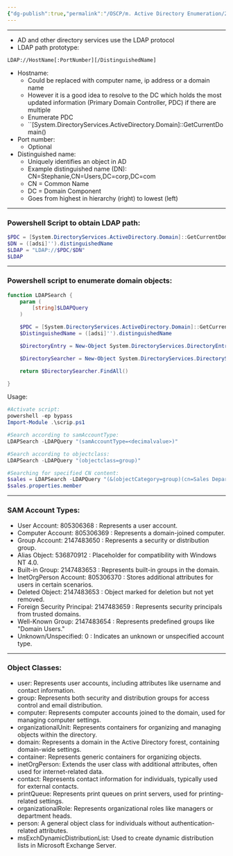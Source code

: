 ```yaml
---
{"dg-publish":true,"permalink":"/OSCP/m. Active Directory Enumeration/2. Theory + LDAP Script/"}
---
```


---------
- AD and other directory services use the LDAP protocol
- LDAP path prototype:
```
LDAP://HostName[:PortNumber][/DistinguishedName]
```
- Hostname:
	- Could be replaced with computer name, ip address or a domain name
	- However it is a good idea to resolve to the DC which holds the most updated information (Primary Domain Controller, PDC) if there are multiple
	- Enumerate PDC
	- ``[System.DirectoryServices.ActiveDirectory.Domain]::GetCurrentDomain()
- Port number:
	- Optional
- Distinguished name:
	- Uniquely identifies an object in AD
	- Example distinguished name (DN):
		CN=Stephanie,CN=Users,DC=corp,DC=com
	- CN = Common Name
	- DC = Domain Component
	- Goes from highest in hierarchy (right) to lowest (left)

------------
### Powershell Script to obtain LDAP path:
```powershell
$PDC = [System.DirectoryServices.ActiveDirectory.Domain]::GetCurrentDomain().PdcRoleOwner.Name
$DN = ([adsi]'').distinguishedName 
$LDAP = "LDAP://$PDC/$DN"
$LDAP
```

-----------------
### Powershell script to enumerate domain objects:
```powershell
function LDAPSearch {
    param (
        [string]$LDAPQuery
    )

    $PDC = [System.DirectoryServices.ActiveDirectory.Domain]::GetCurrentDomain().PdcRoleOwner.Name
    $DistinguishedName = ([adsi]'').distinguishedName

    $DirectoryEntry = New-Object System.DirectoryServices.DirectoryEntry("LDAP://$PDC/$DistinguishedName")

    $DirectorySearcher = New-Object System.DirectoryServices.DirectorySearcher($DirectoryEntry, $LDAPQuery)

    return $DirectorySearcher.FindAll()

}
```
Usage:
``` powershell
#Activate script:
powershell -ep bypass
Import-Module .\scrip.ps1

#Search according to samAccountType:
LDAPSearch -LDAPQuery "(samAccountType=<decimalvalue>)"

#Search according to objectclass:
LDAPSearch -LDAPQuery "(objectclass=group)"

#Searching for specified CN content:
$sales = LDAPSearch -LDAPQuery "(&(objectCategory=group)(cn=Sales Department))"
$sales.properties.member
```

-----------
### SAM Account Types:
- User Account: 805306368 : Represents a user account.
- Computer Account: 805306369 : Represents a domain-joined computer.
- Group Account: 2147483650 : Represents a security or distribution group.
- Alias Object: 536870912 : Placeholder for compatibility with Windows NT 4.0.
- Built-in Group: 2147483653 : Represents built-in groups in the domain.
- InetOrgPerson Account: 805306370 : Stores additional attributes for users in certain scenarios.
- Deleted Object: 2147483653 : Object marked for deletion but not yet removed.
- Foreign Security Principal: 2147483659 : Represents security principals from trusted domains.
- Well-Known Group: 2147483654 : Represents predefined groups like "Domain Users."
- Unknown/Unspecified: 0 : Indicates an unknown or unspecified account type.
-------------------------
### Object Classes:
- user: Represents user accounts, including attributes like username and contact information.
- group: Represents both security and distribution groups for access control and email distribution.
- computer: Represents computer accounts joined to the domain, used for managing computer settings.
- organizationalUnit: Represents containers for organizing and managing objects within the directory.
- domain: Represents a domain in the Active Directory forest, containing domain-wide settings.
- container: Represents generic containers for organizing objects.
- inetOrgPerson: Extends the user class with additional attributes, often used for internet-related data.
- contact: Represents contact information for individuals, typically used for external contacts.
- printQueue: Represents print queues on print servers, used for printing-related settings.
- organizationalRole: Represents organizational roles like managers or department heads.
- person: A general object class for individuals without authentication-related attributes.
- msExchDynamicDistributionList: Used to create dynamic distribution lists in Microsoft Exchange Server.